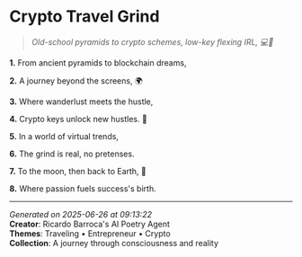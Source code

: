 # Crypto Travel Grind

> *Old-school pyramids to crypto schemes, low-key flexing IRL, 💻💸*

**1.** From ancient pyramids to blockchain dreams,


**2.** A journey beyond the screens, 🌍


**3.** Where wanderlust meets the hustle,


**4.** Crypto keys unlock new hustles. 💼


**5.** In a world of virtual trends,


**6.** The grind is real, no pretenses.


**7.** To the moon, then back to Earth, 🚀


**8.** Where passion fuels success's birth.



---

*Generated on 2025-06-26 at 09:13:22*  
**Creator**: Ricardo Barroca's AI Poetry Agent  
**Themes**: Traveling • Entrepreneur • Crypto  
**Collection**: A journey through consciousness and reality